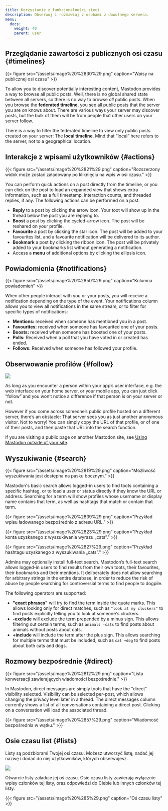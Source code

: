 ```yaml
---
title: Korzystanie z funkcjonalności sieci
description: Obserwuj i rozmawiaj z osobami z dowolnego serwera.
menu:
  docs:
    weight: 40
    parent: user
---
```


## Przeglądanie zawartości z publicznych osi czasu {#timelines}

{{< figure src="/assets/image%20%2830%29.png" caption="Wpisy na publicznej osi czasu" >}}


To allow you to discover potentially interesting content, Mastodon provides a way to browse all public posts. Well, there is no global shared state between all servers, so there is no way to browse _all_ public posts. When you browse the **federated timeline**, you see all public posts that the server you are on knows about. There are various ways your server may discover posts, but the bulk of them will be from people that other users on your server follow.

There is a way to filter the federated timeline to view only public posts created on your server: The **local timeline**. Mind that “local” here refers to the server, not to a geographical location.

## Interakcje z wpisami użytkowników {#actions}

{{< figure src="/assets/image%20%2821%29.png" caption="Rozszerzony widok może zostać załadowany po kliknięciu na wpis w osi czasu." >}}

You can perform quick actions on a post directly from the timeline, or you can click on the post to load an expanded view that shows extra information, such as a full timestamp, interaction counts, and threaded replies, if any. The following actions can be performed on a post:

* **Reply** to a post by clicking the arrow icon. Your toot will show up in the thread below the post you are replying to.
* **Boost** a post by clicking the cycled-arrow icon. The post will be reshared on your profile.
* **Favourite** a post by clicking the star icon. The post will be added to your favourites list, and a favourite notification will be delivered to its author.
* **Bookmark** a post by clicking the ribbon icon. The post will be privately added to your bookmarks list without generating a notification.
* Access a **menu** of additional options by clicking the ellipsis icon.

## Powiadomienia {#notifications}

{{< figure src="/assets/image%20%2850%29.png" caption="Kolumna powiadomień" >}}

When other people interact with you or your posts, you will receive a notification depending on the type of the event. Your notifications column allows you to view all notifications in the same stream, or to filter for specific types of notifications:

* **Mentions:** received when someone has mentioned you in a post.
* **Favourites:** received when someone has favourited one of your posts.
* **Boosts:** received when someone has boosted one of your posts.
* **Polls:** Received when a poll that you have voted in or created has ended.
* **Follows:** Received when someone has followed your profile.

## Obserwowanie profilów {#follow}

![](/assets/image%20%2811%29.png)

As long as you encounter a person within your app’s user interface, e.g. the web interface on your home server, or your mobile app, you can just click “follow” and you won’t notice a difference if that person is on your server or not.

However if you come across someone’s public profile hosted on a different server, there’s an obstacle: That server sees you as just another anonymous visitor. Not to worry! You can simply copy the URL of that profile, or of one of their posts, and then paste that URL into the search function.

If you are visiting a public page on another Mastodon site, see [Using Mastodon outside of your site](../external/#interact).

## Wyszukiwanie {#search}

{{< figure src="/assets/image%20%2819%29.png" caption="Możliwość wyszukiwania jest dostępna na pasku bocznym." >}}

Mastodon's basic search allows logged-in users to find toots containing a specific hashtag, or to load a user or status directly if they know the URL or address. Searching for a term will show profiles whose username or display name contains that term, as well as hashtags that match or contain that term.

{{< figure src="/assets/image%20%2839%29.png" caption="Przykład wpisu ładowanego bezpośrednio z adresu URL." >}}

{{< figure src="/assets/image%20%2823%29.png" caption="Przykład konta uzyskanego z wyszukiwania wyrazu „cats”." >}}

{{< figure src="/assets/image%20%2827%29.png" caption="Przykład hashtagu uzyskanego z wyszukiwania „cats”." >}}

Admins may optionally install full-text search. Mastodon’s full-text search allows logged-in users to find results from their own toots, their favourites, their bookmarks and their mentions. It deliberately does not allow searching for arbitrary strings in the entire database, in order to reduce the risk of abuse by people searching for controversial terms to find people to dogpile.

The following operators are supported:

* **"exact phrases"** will try to find the term inside the quote marks. This allows looking only for direct matches, such as `"look at my cluckers"` to find posts explicitly telling you to look at someone's cluckers.
* **-exclude** will exclude the term prepended by a minus sign. This allows filtering out certain terms, such as `animals -cats` to find posts about animals without posts about cats.
* **+include** will include the term after the plus sign. This allows searching for multiple terms that must be included, such as `cat +dog` to find posts about both cats and dogs.

## Rozmowy bezpośrednie {#direct}

{{< figure src="/assets/image%20%2812%29.png" caption="Lista konwersacji zawierających wiadomości bezpośrednie." >}}

In Mastodon, direct messages are simply toots that have the "direct" visibility selected. Visibility can be selected per-post, which allows changing the privacy level later in a thread. The direct messages column currently shows a list of all conversations containing a direct post. Clicking on a conversation will load the associated thread.

{{< figure src="/assets/image%20%2857%29.png" caption="Wiadomość bezpośrednia w wątku." >}}

## Osie czasu list {#lists}

Listy są podzbiorami Twojej osi czasu. Możesz utworzyć listę, nadać jej nazwę i dodać do niej użytkowników, których obserwujesz.

![](/assets/image%20%2828%29.png)

Otwarcie listy załaduje jej oś czasu. Osie czasu listy zawierają wyłącznie wpisy członków tej listy, oraz odpowiedzi do Ciebie lub innych członków tej listy.

{{< figure src="/assets/image%20%285%29.png" caption="Oś czasu listy" >}}

